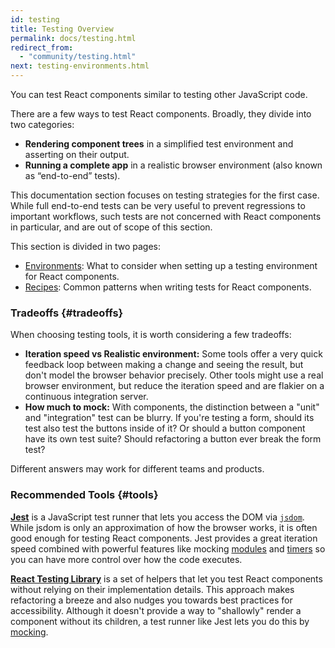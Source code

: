 ```yaml
---
id: testing
title: Testing Overview
permalink: docs/testing.html
redirect_from:
  - "community/testing.html"
next: testing-environments.html
---
```


You can test React components similar to testing other JavaScript code.

There are a few ways to test React components. Broadly, they divide into two categories:

* **Rendering component trees** in a simplified test environment and asserting on their output.
* **Running a complete app** in a realistic browser environment (also known as “end-to-end” tests).

This documentation section focuses on testing strategies for the first case. While full end-to-end tests can be very useful to prevent regressions to important workflows, such tests are not concerned with React components in particular, and are out of scope of this section.

This section is divided in two pages:

- [Environments](/docs/testing-environments.html): What to consider when setting up a testing environment for React components.
- [Recipes](/docs/testing-recipes.html): Common patterns when writing tests for React components.

### Tradeoffs {#tradeoffs}


When choosing testing tools, it is worth considering a few tradeoffs:

* **Iteration speed vs Realistic environment:** Some tools offer a very quick feedback loop between making a change and seeing the result, but don't model the browser behavior precisely. Other tools might use a real browser environment, but reduce the iteration speed and are flakier on a continuous integration server.
* **How much to mock:** With components, the distinction between a "unit" and "integration" test can be blurry. If you're testing a form, should its test also test the buttons inside of it? Or should a button component have its own test suite? Should refactoring a button ever break the form test?

Different answers may work for different teams and products.

### Recommended Tools {#tools}

**[Jest](https://facebook.github.io/jest/)** is a JavaScript test runner that lets you access the DOM via [`jsdom`](#mocking-a-rendering-surface). While jsdom is only an approximation of how the browser works, it is often good enough for testing React components. Jest provides a great iteration speed combined with powerful features like mocking [modules](#mocking-modules) and [timers](#mocking-timers) so you can have more control over how the code executes.

**[React Testing Library](https://testing-library.com/react)** is a set of helpers that let you test React components without relying on their implementation details. This approach makes refactoring a breeze and also nudges you towards best practices for accessibility. Although it doesn't provide a way to "shallowly" render a component without its children, a test runner like Jest lets you do this by [mocking](/docs/testing-recipes.html#mocking-modules).

